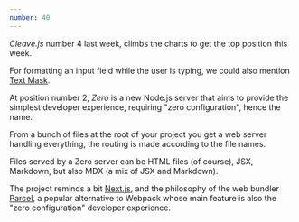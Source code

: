 ```yaml
---
number: 40
---
```


_Cleave.js_ number 4 last week, climbs the charts to get the top position this week.

For formatting an input field while the user is typing, we could also mention [Text Mask](https://text-mask.github.io/text-mask/).

At position number 2, _Zero_ is a new Node.js server that aims to provide the simplest developer experience, requiring "zero configuration", hence the name.

From a bunch of files at the root of your project you get a web server handling everything, the routing is made according to the file names.

Files served by a Zero server can be HTML files (of course), JSX, Markdown, but also MDX (a mix of JSX and Markdown).

The project reminds a bit [Next.js](https://nextjs.org/), and the philosophy of the web bundler [Parcel](https://parceljs.org/), a popular alternative to Webpack whose main feature is also the "zero configuration" developer experience.
